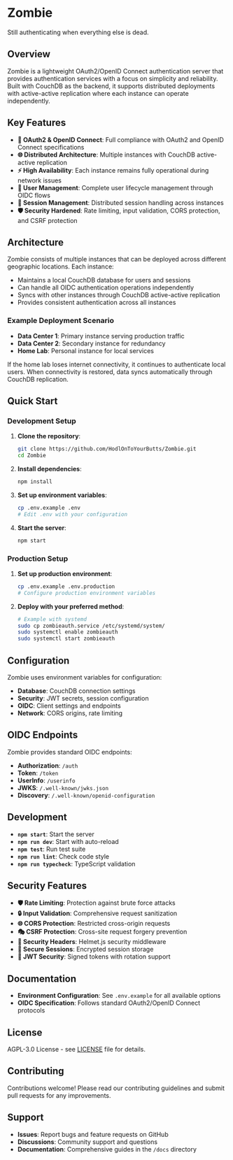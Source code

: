 # Zombie

Still authenticating when everything else is dead.

## Overview

Zombie is a lightweight OAuth2/OpenID Connect authentication server that provides authentication services with a focus on simplicity and reliability. Built with CouchDB as the backend, it supports distributed deployments with active-active replication where each instance can operate independently.

## Key Features

- **🔐 OAuth2 & OpenID Connect**: Full compliance with OAuth2 and OpenID Connect specifications
- **🌐 Distributed Architecture**: Multiple instances with CouchDB active-active replication
- **⚡ High Availability**: Each instance remains fully operational during network issues
- **👥 User Management**: Complete user lifecycle management through OIDC flows
- **🎫 Session Management**: Distributed session handling across instances
- **🛡️ Security Hardened**: Rate limiting, input validation, CORS protection, and CSRF protection

## Architecture

Zombie consists of multiple instances that can be deployed across different geographic locations. Each instance:

- Maintains a local CouchDB database for users and sessions
- Can handle all OIDC authentication operations independently
- Syncs with other instances through CouchDB active-active replication
- Provides consistent authentication across all instances

### Example Deployment Scenario

- **Data Center 1**: Primary instance serving production traffic
- **Data Center 2**: Secondary instance for redundancy  
- **Home Lab**: Personal instance for local services

If the home lab loses internet connectivity, it continues to authenticate local users. When connectivity is restored, data syncs automatically through CouchDB replication.

## Quick Start

### Development Setup

1. **Clone the repository**:
   ```bash
   git clone https://github.com/HodlOnToYourButts/Zombie.git
   cd Zombie
   ```

2. **Install dependencies**:
   ```bash
   npm install
   ```

3. **Set up environment variables**:
   ```bash
   cp .env.example .env
   # Edit .env with your configuration
   ```

4. **Start the server**:
   ```bash
   npm start
   ```

### Production Setup

1. **Set up production environment**:
   ```bash
   cp .env.example .env.production
   # Configure production environment variables
   ```

2. **Deploy with your preferred method**:
   ```bash
   # Example with systemd
   sudo cp zombieauth.service /etc/systemd/system/
   sudo systemctl enable zombieauth
   sudo systemctl start zombieauth
   ```

## Configuration

Zombie uses environment variables for configuration:

- **Database**: CouchDB connection settings
- **Security**: JWT secrets, session configuration
- **OIDC**: Client settings and endpoints
- **Network**: CORS origins, rate limiting

## OIDC Endpoints

Zombie provides standard OIDC endpoints:

- **Authorization**: `/auth`
- **Token**: `/token`
- **UserInfo**: `/userinfo`
- **JWKS**: `/.well-known/jwks.json`
- **Discovery**: `/.well-known/openid-configuration`

## Development

- **`npm start`**: Start the server
- **`npm run dev`**: Start with auto-reload
- **`npm test`**: Run test suite  
- **`npm run lint`**: Check code style
- **`npm run typecheck`**: TypeScript validation

## Security Features

- **🛡️ Rate Limiting**: Protection against brute force attacks
- **🔒 Input Validation**: Comprehensive request sanitization  
- **🌐 CORS Protection**: Restricted cross-origin requests
- **🎭 CSRF Protection**: Cross-site request forgery prevention
- **📝 Security Headers**: Helmet.js security middleware
- **🔐 Secure Sessions**: Encrypted session storage
- **🎫 JWT Security**: Signed tokens with rotation support

## Documentation

- **Environment Configuration**: See `.env.example` for all available options
- **OIDC Specification**: Follows standard OAuth2/OpenID Connect protocols

## License

AGPL-3.0 License - see [LICENSE](LICENSE) file for details.

## Contributing

Contributions welcome! Please read our contributing guidelines and submit pull requests for any improvements.

## Support

- **Issues**: Report bugs and feature requests on GitHub
- **Discussions**: Community support and questions
- **Documentation**: Comprehensive guides in the `/docs` directory